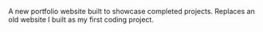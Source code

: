 A new portfolio website built to showcase completed projects. Replaces an old website I built as my first coding project. 
